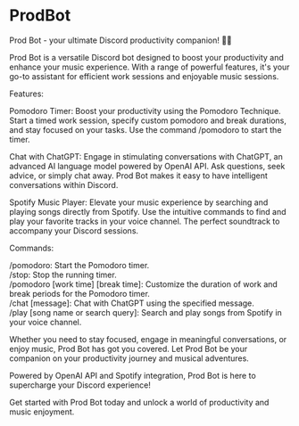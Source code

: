 # ProdBot
Prod Bot - your ultimate Discord productivity companion! 🚀🎵


Prod Bot is a versatile Discord bot designed to boost your productivity and enhance your music experience. With a range of powerful features, it's your go-to assistant for efficient work sessions and enjoyable music sessions.

Features:

Pomodoro Timer: Boost your productivity using the Pomodoro Technique. Start a timed work session, specify custom pomodoro and break durations, and stay focused on your tasks. Use the command /pomodoro to start the timer.

Chat with ChatGPT: Engage in stimulating conversations with ChatGPT, an advanced AI language model powered by OpenAI API. Ask questions, seek advice, or simply chat away. Prod Bot makes it easy to have intelligent conversations within Discord.

Spotify Music Player: Elevate your music experience by searching and playing songs directly from Spotify. Use the intuitive commands to find and play your favorite tracks in your voice channel. The perfect soundtrack to accompany your Discord sessions.

Commands:

/pomodoro: Start the Pomodoro timer.  
/stop: Stop the running timer.  
/pomodoro [work time] [break time]: Customize the duration of work and break periods for the Pomodoro timer.  
/chat [message]: Chat with ChatGPT using the specified message.  
/play [song name or search query]: Search and play songs from Spotify in your voice channel.  

Whether you need to stay focused, engage in meaningful conversations, or enjoy music, Prod Bot has got you covered. Let Prod Bot be your companion on your productivity journey and musical adventures.

Powered by OpenAI API and Spotify integration, Prod Bot is here to supercharge your Discord experience!

Get started with Prod Bot today and unlock a world of productivity and music enjoyment.
